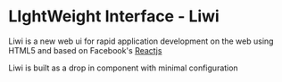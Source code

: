 # LIghtWeight Interface - Liwi
Liwi is a new web ui for rapid application development on the web using HTML5 and based on
Facebook's [Reactjs](http://facebook.github.io/react/)

Liwi is built as a drop in component with minimal configuration
